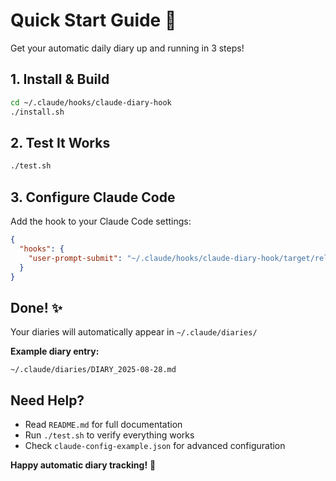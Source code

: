 # Quick Start Guide 🚀

Get your automatic daily diary up and running in 3 steps!

## 1. Install & Build

```bash
cd ~/.claude/hooks/claude-diary-hook
./install.sh
```

## 2. Test It Works

```bash
./test.sh
```

## 3. Configure Claude Code

Add the hook to your Claude Code settings:

```json
{
  "hooks": {
    "user-prompt-submit": "~/.claude/hooks/claude-diary-hook/target/release/claude-diary-hook"
  }
}
```

## Done! ✨

Your diaries will automatically appear in `~/.claude/diaries/` 

**Example diary entry:**
```
~/.claude/diaries/DIARY_2025-08-28.md
```

## Need Help?

- Read `README.md` for full documentation
- Run `./test.sh` to verify everything works
- Check `claude-config-example.json` for advanced configuration

**Happy automatic diary tracking!** 📝
